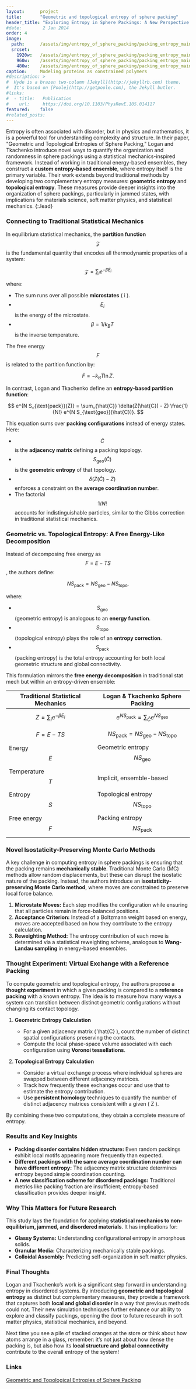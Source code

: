```yaml
---
layout:      project
title:       "Geometric and topological entropy of sphere packing"
header_title: "Exploring Entropy in Sphere Packings: A New Perspective with Statistical Mechanics"
#date:        2 Jan 2014
order: 4
image:
  path:      /assets/img/entropy_of_sphere_packing/packing_entropy_main_full.png
  srcset:
    1920w:   /assets/img/entropy_of_sphere_packing/packing_entropy_main_full.png
    960w:    /assets/img/entropy_of_sphere_packing/packing_entropy_main_half.png
    480w:    /assets/img/entropy_of_sphere_packing/packing_entropy_main_quarter.png
caption:     Modeling proteins as constrained polymers
#description: >
#  Hyde is a brazen two-column [Jekyll](http://jekyllrb.com) theme.
#  It's based on [Poole](http://getpoole.com), the Jekyll butler.
#links:
#  - title:   Publication
#    url:     https://doi.org/10.1103/PhysRevE.105.014117
featured:    false
#related_posts: 
---
```




Entropy is often associated with disorder, but in physics and mathematics, it is a powerful tool for understanding complexity and structure. In their paper, "Geometric and Topological Entropies of Sphere Packing," Logan and Tkachenko introduce novel ways to quantify the organization and randomness in sphere packings using a statistical mechanics-inspired framework. Instead of working in traditional energy-based ensembles, they construct a **custom entropy-based ensemble**, where entropy itself is the primary variable. Their work extends beyond traditional methods by developing two complementary entropy measures: **geometric entropy** and **topological entropy**. These measures provide deeper insights into the organization of sphere packings, particularly in jammed states, with implications for materials science, soft matter physics, and statistical mechanics.
{:.lead}



### **Connecting to Traditional Statistical Mechanics**
In equilibrium statistical mechanics, the **partition function** $$\mathcal{Z}$$ is the fundamental quantity that encodes all thermodynamic properties of a system:

$$
\mathcal{Z} = \sum_i e^{-\beta E_i}
$$

where:
- The sum runs over all possible **microstates** \( i \).
- $$E_i$$ is the energy of the microstate.
- $$\beta = 1/k_B T$$ is the inverse temperature.

The free energy $$F$$ is related to the partition function by:

$$
F = -k_B T \ln Z.
$$

In contrast, Logan and Tkachenko define an **entropy-based partition function**:

$$
e^{N S_{\text{pack}}(Z)} = \sum_{\hat{C}} \delta(Z(\hat{C}) - Z) \frac{1}{N!} e^{N S_{\text{geo}}(\hat{C})}.
$$

This equation sums over **packing configurations** instead of energy states. Here:
- $$\hat{C}$$ is the **adjacency matrix** defining a packing topology.
- $$S_{\text{geo}}(\hat{C})$$ is the **geometric entropy** of that topology.
- $$\delta(Z(\hat{C}) - Z)$$ enforces a constraint on the **average coordination number**.
- The factorial $$1/N!$$ accounts for indistinguishable particles, similar to the Gibbs correction in traditional statistical mechanics.

### **Geometric vs. Topological Entropy: A Free Energy-Like Decomposition**
Instead of decomposing free energy as $$ F = E - TS $$, the authors define:

$$
N S_{\text{pack}} = N S_{\text{geo}} - N S_{\text{topo}}.
$$

where:
- $$ S_{\text{geo}} $$ (geometric entropy) is analogous to an **energy function**.
- $$ S_{\text{topo}} $$ (topological entropy) plays the role of an **entropy correction**.
- $$ S_{\text{pack}} $$ (packing entropy) is the total entropy accounting for both local geometric structure and global connectivity.

This formulation mirrors the **free energy decomposition** in traditional stat mech but within an entropy-driven ensemble:

| **Traditional Statistical Mechanics** | **Logan & Tkachenko Sphere Packing** |
|----------------------------|----------------------------------|
| $$ Z = \sum_i e^{-\beta E_i} $$ | $$ e^{N S_{\text{pack}}} = \sum_{\hat{C}} e^{N S_{\text{geo}}} $$ |
| $$ F = E - TS $$ | $$ N S_{\text{pack}} = N S_{\text{geo}} - N S_{\text{topo}} $$ |
| Energy $$ E $$ | Geometric entropy $$ N S_{\text{geo}} $$ |
| Temperature $$ T $$ | Implicit, ensemble-based |
| Entropy $$ S $$ | Topological entropy $$ N S_{\text{topo}} $$ |
| Free energy $$ F $$ | Packing entropy $$ N S_{\text{pack}} $$ |

### **Novel Isostaticity-Preserving Monte Carlo Methods**
A key challenge in computing entropy in sphere packings is ensuring that the packing remains **mechanically stable**. Traditional Monte Carlo (MC) methods allow random displacements, but these can disrupt the isostatic nature of the packing. Instead, the authors introduce an **isostaticity-preserving Monte Carlo method**, where moves are constrained to preserve local force balance.

1. **Microstate Moves:** Each step modifies the configuration while ensuring that all particles remain in force-balanced positions.
2. **Acceptance Criterion:** Instead of a Boltzmann weight based on energy, moves are accepted based on how they contribute to the entropy calculation.
3. **Reweighting Method:** The entropy contribution of each move is determined via a statistical reweighting scheme, analogous to **Wang-Landau sampling** in energy-based ensembles.

### **Thought Experiment: Virtual Exchange with a Reference Packing**
To compute geometric and topological entropy, the authors propose a **thought experiment** in which a given packing is compared to a **reference packing** with a known entropy. The idea is to measure how many ways a system can transition between distinct geometric configurations without changing its contact topology.

1. **Geometric Entropy Calculation**
   - For a given adjacency matrix \( \hat{C} \), count the number of distinct spatial configurations preserving the contacts.
   - Compute the local phase-space volume associated with each configuration using **Voronoi tessellations**.

2. **Topological Entropy Calculation**
   - Consider a virtual exchange process where individual spheres are swapped between different adjacency matrices.
   - Track how frequently these exchanges occur and use that to estimate the entropy contribution.
   - Use **persistent homology** techniques to quantify the number of distinct adjacency matrices consistent with a given \( Z \).

By combining these two computations, they obtain a complete measure of entropy.

### **Results and Key Insights**
- **Packing disorder contains hidden structure:** Even random packings exhibit local motifs appearing more frequently than expected.
- **Different packings with the same average coordination number can have different entropy:** The adjacency matrix structure determines entropy beyond simple coordination counting.
- **A new classification scheme for disordered packings:** Traditional metrics like packing fraction are insufficient; entropy-based classification provides deeper insight.

### **Why This Matters for Future Research**
This study lays the foundation for applying **statistical mechanics to non-equilibrium, jammed, and disordered materials**. It has implications for:

- **Glassy Systems:** Understanding configurational entropy in amorphous solids.
- **Granular Media:** Characterizing mechanically stable packings.
- **Colloidal Assembly:** Predicting self-organization in soft matter physics.

### **Final Thoughts**
Logan and Tkachenko’s work is a significant step forward in understanding entropy in disordered systems. By introducing **geometric and topological entropy** as distinct but complementary measures, they provide a framework that captures both **local and global disorder** in a way that previous methods could not. Their new simulation techniques further enhance our ability to explore and classify packings, opening the door to future research in soft matter physics, statistical mechanics, and beyond.

Next time you see a pile of stacked oranges at the store or think about how atoms arrange in a glass, remember: it’s not just about how dense the packing is, but also how its **local structure and global connectivity** contribute to the overall entropy of the system!












### Links

<a href="https://doi.org/10.1103/PhysRevE.105.014117" class="info-button" target="_blank">
  <span class="icon-book" style="font-size: 32px;"></span> Geometric and Topological Entropies of Sphere Packing
</a>


<style>
  /* Remove any arrows on external links */
  .info-button::after {
    content: none !important;
  }
</style>